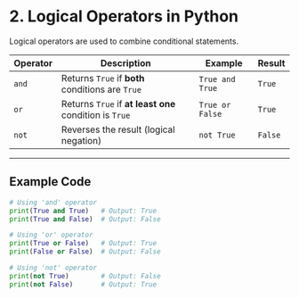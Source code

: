 # 2. Logical Operators in Python

Logical operators are used to combine conditional statements.

| Operator | Description                               | Example          | Result  |
|----------|-------------------------------------------|------------------|---------|
| `and`    | Returns `True` if **both** conditions are `True` | `True and True`  | `True`  |
| `or`     | Returns `True` if **at least one** condition is `True` | `True or False` | `True`  |
| `not`    | Reverses the result (logical negation)    | `not True`       | `False` |

---

## Example Code

```python
# Using 'and' operator
print(True and True)   # Output: True
print(True and False)  # Output: False

# Using 'or' operator
print(True or False)   # Output: True
print(False or False)  # Output: False

# Using 'not' operator
print(not True)        # Output: False
print(not False)       # Output: True
